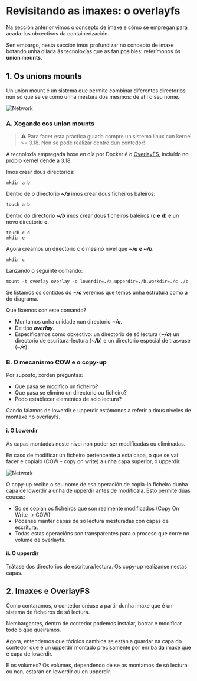 # Revisitando as imaxes: o overlayfs

Na sección anterior vimos o concepto de imaxe e cómo se empregan para acada-los obxectivos da containerización. 

Sen embargo, nesta sección imos profundizar no concepto de imaxe botando unha ollada ás tecnoloxías que as fan posibles: referímonos ós **union mounts**. 

## 1. Os unions mounts
Un union mount é un sistema que permite combinar diferentes directorios nun só que se ve como unha mestura dos mesmos: de ahí o seu nome.

![Network](./../_media/01_creacion_de_imaxes/union_1.png)

### A. Xogando cos union mounts

> ⚠️ Para facer esta  práctica guiada compre un sistema linux cun kernel >= 3.18. Non se pode realizar dentro dun contedor!

A tecnoloxía empregada hoxe en día por Docker é o [OverlayFS](https://en.wikipedia.org/wiki/OverlayFS), incluído no propio kernel dende a 3.18. 

Imos crear dous directorios: 

```shell
mkdir a b
```

Dentro de o directorio _**~/a**_ imos crear dous ficheiros baleiros: 

```shell
touch a b
```

Dentro do directorio _**~/b**_ imos crear dous ficheiros baleiros (**c** **e** **d**) e un novo directorio **e**.

```shell
touch c d
mkdir e
```

Agora creamos un directorio c ó mesmo nivel que _**~/a**_ _**e ~/b**_.

```shell
mkdir c
``` 

Lanzando o seguinte comando:

```shell
mount -t overlay overlay -o lowerdir=./a,upperdir=./b,workdir=./c ./c
```

Se listamos os contidos do _**~/c**_ veremos que temos unha estrutura como a do diagrama.

Que fixemos con este comando?

- Montamos unha unidade nun directorio _**~/c**_.
- De tipo _**overlay**_.
- Especificamos como obxectivo: un directorio de só lectura (_**~/a**_) un directorio de escritura-lectura (_**~/b**_) e un directorio especial de trasvase (_**~/c**_).

### B. O mecanismo COW e o copy-up

Por suposto, xorden preguntas:

- Que pasa se modifico un ficheiro?
- Que pasa se elimino un directorio ou ficheiro?
- Podo establecer elementos de solo lectura?

Cando falamos de lowerdir e upperdir estámonos a referir a dous niveles de montaxe no overlayfs. 

#### i. O Lowerdir

As capas montadas neste nivel non poder ser modificadas ou eliminadas.

En caso de modificar un ficheiro pertencente a esta capa, o que se vai facer e copialo (COW - copy on write) a unha capa superior, ó upperdir.

![Network](./../_media/01_creacion_de_imaxes/union_3.png)

O copy-up recibe o seu nome de esa operación de copia-lo ficheiro dunha capa de lowerdir a unha de upperdir antes de modificala. Esto permite dúas cousas:

- So se copian os ficheiros que son realmente modificados (Copy On Write -> COW)
- Pódense manter capas de só lectura mesturadas con capas de escritura. 
- Todas estas operacións son transparentes para o proceso que corre no volume de overlayfs.

#### ii. O upperdir

Trátase dos directorios de escritura/lectura. Os copy-up realízanse nestas capas. 


## 2. Imaxes e OverlayFS

Como contaramos, o contedor créase a partir dunha imaxe que é un sistema de ficheiros de só lectura.

Nembargantes, dentro de contedor podemos instalar, borrar e modificar todo o que queiramos.

Agora, entendemos que tódolos cambios se están a guardar na capa do contedor que é un upperdir montado precisamente por enriba da imaxe que é capa de lowerdir.

E os volumes? Os volumes, dependendo de se os montamos de só lectura ou non, estarán en lowerdir ou en upperdir.
